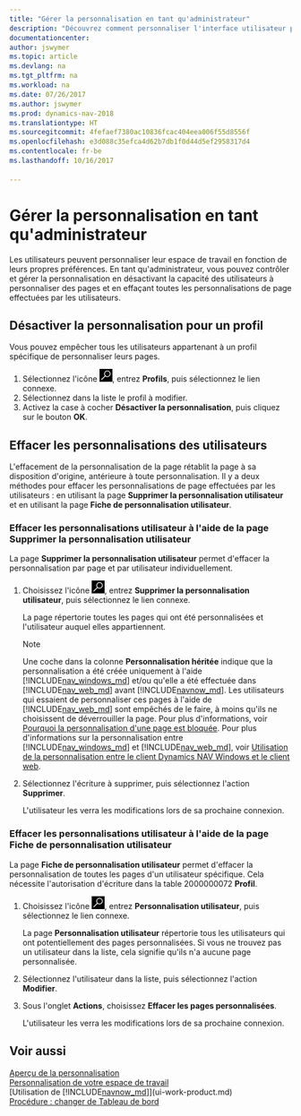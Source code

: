 ```yaml
---
title: "Gérer la personnalisation en tant qu'administrateur"
description: "Découvrez comment personnaliser l'interface utilisateur pour l'adapter à votre méthode de travail."
documentationcenter: 
author: jswymer
ms.topic: article
ms.devlang: na
ms.tgt_pltfrm: na
ms.workload: na
ms.date: 07/26/2017
ms.author: jswymer
ms.prod: dynamics-nav-2018
ms.translationtype: HT
ms.sourcegitcommit: 4fefaef7380ac10836fcac404eea006f55d8556f
ms.openlocfilehash: e3d088c35efca4d62b7db1f0d44d5ef2958317d4
ms.contentlocale: fr-be
ms.lasthandoff: 10/16/2017

---
```

# <a name="managing-personalization-as-an-administrator"></a>Gérer la personnalisation en tant qu'administrateur
Les utilisateurs peuvent personnaliser leur espace de travail en fonction de leurs propres préférences. En tant qu'administrateur, vous pouvez contrôler et gérer la personnalisation en désactivant la capacité des utilisateurs à personnaliser des pages et en effaçant toutes les personnalisations de page effectuées par les utilisateurs.

## <a name="disable-personalization-for-a-profile"></a>Désactiver la personnalisation pour un profil
Vous pouvez empêcher tous les utilisateurs appartenant à un profil spécifique de personnaliser leurs pages.
1.  Sélectionnez l'icône ![Page ou état pour la recherche](media/ui-search/search_small.png "Page ou état pour la recherche"), entrez **Profils**, puis sélectionnez le lien connexe.
2.  Sélectionnez dans la liste le profil à modifier.
3.  Activez la case à cocher **Désactiver la personnalisation**, puis cliquez sur le bouton **OK**.

## <a name="clear-user-personalizations"></a>Effacer les personnalisations des utilisateurs

L'effacement de la personnalisation de la page rétablit la page à sa disposition d'origine, antérieure à toute personnalisation. Il y a deux méthodes pour effacer les personnalisations de page effectuées par les utilisateurs : en utilisant la page **Supprimer la personnalisation utilisateur** et en utilisant la page **Fiche de personnalisation utilisateur**.

### <a name="clear-user-personalizations-by-using-the-delete-user-personalization-page"></a>Effacer les personnalisations utilisateur à l'aide de la page Supprimer la personnalisation utilisateur

La page **Supprimer la personnalisation utilisateur** permet d'effacer la personnalisation par page et par utilisateur individuellement.

1.  Choisissez l'icône ![Page ou état pour la recherche](media/ui-search/search_small.png "icône Page ou état pour la recherche"), entrez **Supprimer la personnalisation utilisateur**, puis sélectionnez le lien connexe.

    La page répertorie toutes les pages qui ont été personnalisées et l'utilisateur auquel elles appartiennent.

    >[!NOTE]
    > Une coche dans la colonne **Personnalisation héritée** indique que la personnalisation a été créée uniquement à l'aide [!INCLUDE[nav_windows_md](includes/nav_windows_md.md)] et/ou qu'elle a été effectuée dans [!INCLUDE[nav_web_md](includes/nav_web_md.md)] avant [!INCLUDE[navnow_md](includes/navnow_md.md)]. Les utilisateurs qui essaient de personnaliser ces pages à l'aide de [!INCLUDE[nav_web_md](includes/nav_web_md.md)] sont empêchés de le faire, à moins qu'ils ne choisissent de déverrouiller la page. Pour plus d'informations, voir [Pourquoi la personnalisation d'une page est bloquée](ui-personalization-locked.md). Pour plus d'informations sur la personnalisation entre [!INCLUDE[nav_windows_md](includes/nav_windows_md.md)] et [!INCLUDE[nav_web_md](includes/nav_web_md.md)], voir [Utilisation de la personnalisation entre le client Dynamics NAV Windows et le client web](ui-personalization-overview.md#PersonalizationWinWeb).

2. Sélectionnez l'écriture à supprimer, puis sélectionnez l'action **Supprimer**.

    L'utilisateur les verra les modifications lors de sa prochaine connexion.

### <a name="clear-user-personalizations-by-using-the-user-personalization-card-page"></a>Effacer les personnalisations utilisateur à l'aide de la page Fiche de personnalisation utilisateur

La page **Fiche de personnalisation utilisateur** permet d'effacer la personnalisation de toutes les pages d'un utilisateur spécifique. Cela nécessite l'autorisation d'écriture dans la table 2000000072 **Profil**.

1.  Choisissez l'icône ![Page ou état pour la recherche](media/ui-search/search_small.png "Page ou état pour la recherche"), entrez **Personnalisation utilisateur**, puis sélectionnez le lien connexe.

    La page **Personnalisation utilisateur** répertorie tous les utilisateurs qui ont potentiellement des pages personnalisées. Si vous ne trouvez pas un utilisateur dans la liste, cela signifie qu'ils n'a aucune page personnalisée.

2. Sélectionnez l'utilisateur dans la liste, puis sélectionnez l'action **Modifier**.

3.  Sous l'onglet **Actions**, choisissez **Effacer les pages personnalisées**.

    L'utilisateur les verra les modifications lors de sa prochaine connexion.

## <a name="see-also"></a>Voir aussi
[Aperçu de la personnalisation](ui-personalization-overview.md)  
[Personnalisation de votre espace de travail](ui-personalization-user.md)  
[Utilisation de [!INCLUDE[navnow_md](includes/navnow_md.md)]](ui-work-product.md)  
[Procédure : changer de Tableau de bord](change-role.md)  
